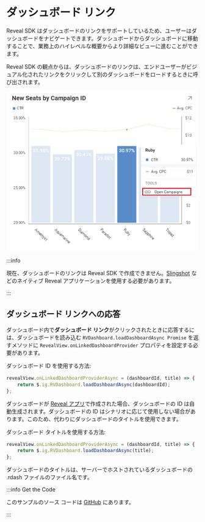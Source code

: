 # ダッシュボード リンク

Reveal SDK はダッシュボードのリンクをサポートしているため、ユーザーはダッシュボードをナビゲートできます。ダッシュボードからダッシュボードに移動することで、業務上のハイレベルな概要からより詳細なビューに進むことができます。

Reveal SDK の観点からは、ダッシュボードのリンクは、エンドユーザーがビジュアル化されたリンクをクリックして別のダッシュボードをロードするときに呼び出されます。

![](images/linking-open-campaigns.jpg)

:::info

現在、ダッシュボードのリンクは Reveal SDK で作成できません。[Slingshot](https://my.slingshotapp.io/) などのネイティブ Reveal アプリケーションを使用する必要があります。

:::

## ダッシュボード リンクへの応答

ダッシュボード内で**ダッシュボード リンク**がクリックされたときに応答するには、ダッシュボードを読み込む `RVDashboard.loadDashboardAsync Promise` を返すメソッドに `RevealView.onLinkedDashboardProvider` プロパティを設定する必要があります。

ダッシュボード ID を使用する方法:
```javascript
revealView.onLinkedDashboardProviderAsync = (dashboardId, title) => {
    return $.ig.RVDashboard.loadDashboardAsync(dashboardId);
};
```

ダッシュボードが [Reveal アプリ](https://app.revealbi.io/)で作成された場合、ダッシュボードの ID は自動生成されます。ダッシュボードの ID はシナリオに応じて使用しない場合があります。このため、代わりにダッシュボードのタイトルを使用できます。

ダッシュボード タイトルを使用する方法:
```javascript
revealView.onLinkedDashboardProviderAsync = (dashboardId, title) => {
    return $.ig.RVDashboard.loadDashboardAsync(title);
};
```

ダッシュボードのタイトルは、サーバーでホストされているダッシュボードの .rdash ファイルのファイル名です。

:::info Get the Code

このサンプルのソース コードは [GitHub](https://github.com/RevealBi/sdk-samples-javascript/tree/master/LinkingDashboards) にあります。

:::